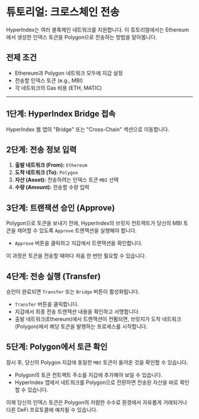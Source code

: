 # 튜토리얼: 크로스체인 전송

HyperIndex는 여러 블록체인 네트워크를 지원합니다. 이 튜토리얼에서는 Ethereum에서 생성한 인덱스 토큰을 Polygon으로 전송하는 방법을 알아봅니다.

## 전제 조건

-   Ethereum과 Polygon 네트워크 모두에 지갑 설정
-   전송할 인덱스 토큰 (e.g., MBI)
-   각 네트워크의 Gas 비용 (ETH, MATIC)

---

## 1단계: HyperIndex Bridge 접속

HyperIndex 웹 앱의 "Bridge" 또는 "Cross-Chain" 섹션으로 이동합니다.

## 2단계: 전송 정보 입력

1.  **출발 네트워크 (From):** `Ethereum`
2.  **도착 네트워크 (To):** `Polygon`
3.  **자산 (Asset):** 전송하려는 인덱스 토큰 `MBI` 선택
4.  **수량 (Amount):** 전송할 수량 입력

## 3단계: 트랜잭션 승인 (Approve)

Polygon으로 토큰을 보내기 전에, HyperIndex의 브릿지 컨트랙트가 당신의 MBI 토큰을 제어할 수 있도록 `Approve` 트랜잭션을 실행해야 합니다.

-   `Approve` 버튼을 클릭하고 지갑에서 트랜잭션을 확인합니다.

이 과정은 토큰을 전송할 때마다 처음 한 번만 필요할 수 있습니다.

## 4단계: 전송 실행 (Transfer)

승인이 완료되면 `Transfer` 또는 `Bridge` 버튼이 활성화됩니다.

-   `Transfer` 버튼을 클릭합니다.
-   지갑에서 최종 전송 트랜잭션 내용을 확인하고 서명합니다.
-   출발 네트워크(Ethereum)에서 트랜잭션이 컨펌되면, 브릿지가 도착 네트워크(Polygon)에서 해당 토큰을 발행하는 프로세스를 시작합니다.

## 5단계: Polygon에서 토큰 확인

잠시 후, 당신의 Polygon 지갑에 동일한 `MBI` 토큰이 들어온 것을 확인할 수 있습니다.

-   Polygon의 토큰 컨트랙트 주소를 지갑에 추가해야 보일 수 있습니다.
-   HyperIndex 앱에서 네트워크를 Polygon으로 전환하면 전송된 자산을 바로 확인할 수 있습니다.

이제 당신의 인덱스 토큰은 Polygon의 저렴한 수수료 환경에서 자유롭게 거래되거나 다른 DeFi 프로토콜에 예치될 수 있습니다.